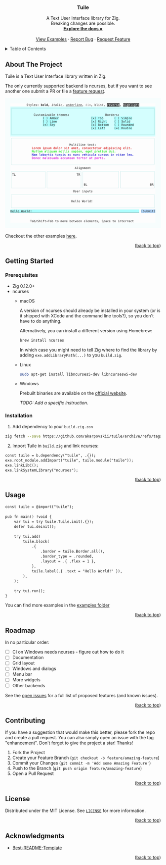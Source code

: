 <a name="readme-top"></a>

<!-- [![Contributors][contributors-shield]][contributors-url]
[![Forks][forks-shield]][forks-url]
[![Stargazers][stars-shield]][stars-url]
[![Issues][issues-shield]][issues-url]
[![MIT License][license-shield]][license-url]
[![LinkedIn][linkedin-shield]][linkedin-url]
<br /> -->

<!-- PROJECT LOGO -->
<div align="center">
  <!--a href="https://github.com/akarpovskii/tuile">
    <img src="images/logo.png" alt="Logo" width="80" height="80">
  </a-->

<h3 align="center">Tuile</h3>

  <p align="center">
    A Text User Interface library for Zig.
    <br />
    Breaking changes are possible.
    <br />
    <a href="https://github.com/akarpovskii/tuile"><strong>Explore the docs »</strong></a>
    <br />
    <br />
    <a href="https://github.com/akarpovskii/tuile/tree/main/examples">View Examples</a>
    ·
    <a href="https://github.com/akarpovskii/tuile/issues/new?labels=bug&template=bug-report.md">Report Bug</a>
    ·
    <a href="https://github.com/akarpovskii/tuile/issues/new?labels=enhancement&template=feature-request.md">Request Feature</a>
  </p>
</div>



<!-- TABLE OF CONTENTS -->
<details>
  <summary>Table of Contents</summary>
  <ol>
    <li>
      <a href="#about-the-project">About The Project</a>
    </li>
    <li>
      <a href="#getting-started">Getting Started</a>
      <ul>
        <li><a href="#prerequisites">Prerequisites</a></li>
        <li><a href="#installation">Installation</a></li>
      </ul>
    </li>
    <li><a href="#usage">Usage</a></li>
    <li><a href="#roadmap">Roadmap</a></li>
    <li><a href="#contributing">Contributing</a></li>
    <li><a href="#license">License</a></li>
    <li><a href="#contact">Contact</a></li>
    <li><a href="#acknowledgments">Acknowledgments</a></li>
  </ol>
</details>



<!-- ABOUT THE PROJECT -->
## About The Project

Tuile is a Text User Interface library written in Zig.

The only currently supported backend is ncurses, but if you want to see another one submit a PR or file a [feature request](https://github.com/akarpovskii/tuile/issues/new?labels=enhancement&template=feature-request.md).

![Demo VHS recording](./examples/images/demo.png)

Checkout the other examples [here](./examples/).

<p align="right">(<a href="#readme-top">back to top</a>)</p>


<!-- GETTING STARTED -->
## Getting Started

### Prerequisites

* Zig 0.12.0+
* ncurses
    * macOS

        A version of ncurses should already be installed in your system (or is it shipped with XCode and the command line tools?), so you don't have to do anything.

        Alternatively, you can install a different version using Homebrew:
        ```sh
        brew install ncurses
        ```
        In which case you might need to tell Zig where to find the library by adding `exe.addLibraryPath(...)` to you `build.zig`.

    * Linux

        ```sh
        sudo apt-get install libncurses5-dev libncursesw5-dev
        ```

    * Windows

        Prebuilt binaries are available on the [official website](https://invisible-island.net/ncurses/#download_mingw).

        _TODO: Add a specific instruction._

### Installation

1. Add dependency to your `build.zig.zon`

```sh
zig fetch --save https://github.com/akarpovskii/tuile/archive/refs/tags/v0.1.0.tar.gz
```

2. Import Tuile in `build.zig` and link ncurses:

```zig
const tuile = b.dependency("tuile", .{});
exe.root_module.addImport("tuile", tuile.module("tuile"));
exe.linkLibC();
exe.linkSystemLibrary("ncurses");
```

<p align="right">(<a href="#readme-top">back to top</a>)</p>



<!-- USAGE EXAMPLES -->
## Usage

```zig
const tuile = @import("tuile");

pub fn main() !void {
    var tui = try tuile.Tuile.init(.{});
    defer tui.deinit();

    try tui.add(
        tuile.block(
            .{
                .border = tuile.Border.all(),
                .border_type = .rounded,
                .layout = .{ .flex = 1 },
            },
            tuile.label(.{ .text = "Hello World!" }),
        ),
    );

    try tui.run();
}
```

You can find more examples in the [examples folder](./examples/)

<p align="right">(<a href="#readme-top">back to top</a>)</p>



<!-- ROADMAP -->
## Roadmap

In no particular order:

- [ ] CI on Windows needs ncurses - figure out how to do it
- [ ] Documentation
- [ ] Grid layout
- [ ] Windows and dialogs
- [ ] Menu bar
- [ ] More widgets
- [ ] Other backends

See the [open issues][issues-url] for a full list of proposed features (and known issues).

<p align="right">(<a href="#readme-top">back to top</a>)</p>



<!-- CONTRIBUTING -->
## Contributing

If you have a suggestion that would make this better, please fork the repo and create a pull request. You can also simply open an issue with the tag "enhancement".
Don't forget to give the project a star! Thanks!

1. Fork the Project
2. Create your Feature Branch (`git checkout -b feature/amazing-feature`)
3. Commit your Changes (`git commit -m 'Add some Amazing Feature'`)
4. Push to the Branch (`git push origin feature/amazing-feature`)
5. Open a Pull Request

<p align="right">(<a href="#readme-top">back to top</a>)</p>



<!-- LICENSE -->
## License

Distributed under the MIT License. See [`LICENSE`][license-url] for more information.

<p align="right">(<a href="#readme-top">back to top</a>)</p>



<!-- ACKNOWLEDGMENTS -->
## Acknowledgments

* [Best-README-Template](https://github.com/othneildrew/Best-README-Template)

<p align="right">(<a href="#readme-top">back to top</a>)</p>



<!-- MARKDOWN LINKS & IMAGES -->
<!-- https://www.markdownguide.org/basic-syntax/#reference-style-links -->
[contributors-shield]: https://img.shields.io/github/contributors/akarpovskii/tuile.svg?style=for-the-badge
[contributors-url]: https://github.com/akarpovskii/tuile/graphs/contributors
[forks-shield]: https://img.shields.io/github/forks/akarpovskii/tuile.svg?style=for-the-badge
[forks-url]: https://github.com/akarpovskii/tuile/network/members
[stars-shield]: https://img.shields.io/github/stars/akarpovskii/tuile.svg?style=for-the-badge
[stars-url]: https://github.com/akarpovskii/tuile/stargazers
[issues-shield]: https://img.shields.io/github/issues/akarpovskii/tuile.svg?style=for-the-badge
[issues-url]: https://github.com/akarpovskii/tuile/issues
[license-shield]: https://img.shields.io/github/license/akarpovskii/tuile.svg?style=for-the-badge
[license-url]: https://github.com/akarpovskii/tuile/blob/master/LICENSE.txt
[examples-url]: https://github.com/akarpovskii/tuile/tree/main/examples
[linkedin-shield]: https://img.shields.io/badge/-LinkedIn-black.svg?style=for-the-badge&logo=linkedin&colorB=555
[linkedin-url]: https://linkedin.com/in/akarpovskii
[product-screenshot]: images/screenshot.png
